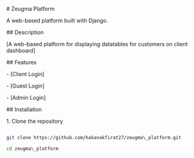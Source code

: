 \# Zeugma Platform



A web-based platform built with Django.



\## Description

\[A web-based platform for displaying datatables for customers on client dashboard]



\## Features

\- \[Client Login]

\- \[Guest Login]

\- \[Admin Login]



\## Installation



1\. Clone the repository

```bash

git clone https://github.com/hakanakfirat27/zeugma\_platform.git

cd zeugma\_platform

